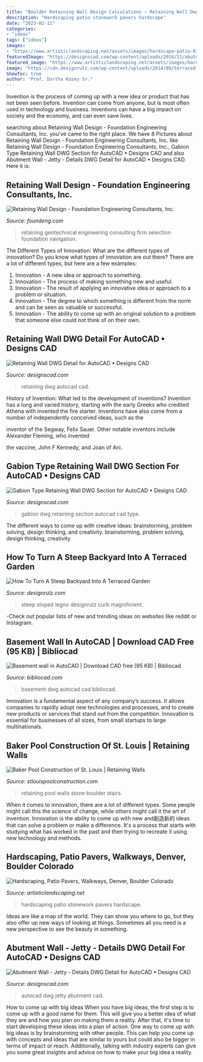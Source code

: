 ```yaml
---
title: "Boulder Retaining Wall Design Calculations ~ Retaining Wall Dwg Detail For Autocad • Designs Cad"
description: "Hardscaping patio stonework pavers hardscape"
date: "2023-02-11"
categories:
- "ideas"
tags: ["ideas"]
images:
- "https://www.artisticlandscaping.net/assets/images/hardscape-patio-0144c.jpg"
featuredImage: "https://designscad.com/wp-content/uploads/2016/11/abutmentwalljettydetails_30210.gif"
featured_image: "https://www.artisticlandscaping.net/assets/images/hardscape-patio-0144c.jpg"
image: "https://cdn.designrulz.com/wp-content/uploads/2014/09/terraced-garden-designrulz-idea-10.jpg"
ShowToc: true
author: "Prof. Dortha Kozey Sr."
---
```



Invention is the process of coming up with a new idea or product that has not been seen before. Invention can come from anyone, but is most often used in technology and business. Inventions can have a big impact on society and the economy, and can even save lives.

	

		
searching about Retaining Wall Design - Foundation Engineering Consultants, Inc. you've came to the right place. We have 8 Pictures about Retaining Wall Design - Foundation Engineering Consultants, Inc. like Retaining Wall Design - Foundation Engineering Consultants, Inc., Gabion Type Retaining Wall DWG Section for AutoCAD • Designs CAD and also Abutment Wall - Jetty - Details DWG Detail for AutoCAD • Designs CAD. Here it is:
		
    
## Retaining Wall Design - Foundation Engineering Consultants, Inc.

<img loading=lazy src="https://www.foundeng.com/wp-content/uploads/2015/08/RETWALL-PIC-4.jpg" onerror="this.onerror=null;this.src='https://tse2.mm.bing.net/th?id=OIP.kWT2YDT_vTaxaHPy4M0IiwHaIN&amp;pid=15.1';" alt="Retaining Wall Design - Foundation Engineering Consultants, Inc.">

_Source: foundeng.com_

>retaining geotechnical engineering consulting firm selection foundation navigation. 

	

The Different Types of Innovation: What are the different types of innovation?
Do you know what types of innovation are out there? There are a lot of different types, but here are a few examples: 
1. Innovation - A new idea or approach to something. 
2. Innovation - The process of making something new and useful. 
3. Innovation - The result of applying an innovative idea or approach to a problem or situation. 
4. Innovation - The degree to which something is different from the norm and can be seen as valuable or successful. 
5. Innovation - The ability to come up with an original solution to a problem that someone else could not think of on their own.

    
## Retaining Wall DWG Detail For AutoCAD • Designs CAD

<img loading=lazy src="https://designscad.com/wp-content/uploads/2017/01/retaining_wall_dwg_detail_for_autocad_13467.gif" onerror="this.onerror=null;this.src='https://tse2.mm.bing.net/th?id=OIP.5umeKG5jZZF3Ahsxpw0N3wHaHb&amp;pid=15.1';" alt="Retaining Wall DWG Detail for AutoCAD • Designs CAD">

_Source: designscad.com_

>retaining dwg autocad cad. 

	

History of Invention: What led to the development of inventions?
Invention has a long and varied history, starting with the early Greeks who credited Athena with invented the
fire starter. Inventions have also come from a number of independently conceived ideas, such as the

inventor of the Segway, Felix Sauer. Other notable inventors include Alexander Fleming, who invented

the vaccine, John F Kennedy, and Joan of Arc.

    
## Gabion Type Retaining Wall DWG Section For AutoCAD • Designs CAD

<img loading=lazy src="https://designscad.com/wp-content/uploads/2016/11/gabiontyperetainingwall_38887.gif" onerror="this.onerror=null;this.src='https://tse4.mm.bing.net/th?id=OIP.VLC5QLOgiIjxnn7QNphKkAHaFP&amp;pid=15.1';" alt="Gabion Type Retaining Wall DWG Section for AutoCAD • Designs CAD">

_Source: designscad.com_

>gabion dwg retaining section autocad cad type. 

	

The different ways to come up with creative ideas: brainstorming, problem solving, design thinking, and creativity.
brainstorming, problem solving, design thinking, creativity

    
## How To Turn A Steep Backyard Into A Terraced Garden

<img loading=lazy src="https://cdn.designrulz.com/wp-content/uploads/2014/09/terraced-garden-designrulz-idea-10.jpg" onerror="this.onerror=null;this.src='https://tse1.mm.bing.net/th?id=OIP.KFS0WXurlocHF2GiarlnCwHaEA&amp;pid=15.1';" alt="How To Turn A Steep Backyard Into A Terraced Garden">

_Source: designrulz.com_

>steep sloped legno designrulz curb magnificient. 

	

-Check out popular lists of new and trending ideas on websites like reddit or Instagram.

    
## Basement Wall In AutoCAD | Download CAD Free (95 KB) | Bibliocad

<img loading=lazy src="https://thumb.bibliocad.com/images/content/00090000/4000/94699.gif" onerror="this.onerror=null;this.src='https://tse4.mm.bing.net/th?id=OIP.pGwsucquk3zPhQ1uUsPnJQHaIj&amp;pid=15.1';" alt="Basement wall in AutoCAD | Download CAD free (95 KB) | Bibliocad">

_Source: bibliocad.com_

>basement dwg autocad cad bibliocad. 

	

Innovation is a fundamental aspect of any company’s success. It allows companies to rapidly adopt new technologies and processes, and to create new products or services that stand out from the competition. Innovation is essential for businesses of all sizes, from small startups to large multinationals.

    
## Baker Pool Construction Of St. Louis | Retaining Walls

<img loading=lazy src="https://www.stlouispoolconstruction.com/cmss_files/photogallery/structure/Retaining_Walls_and_Stairs/image63567.jpg" onerror="this.onerror=null;this.src='https://tse4.mm.bing.net/th?id=OIP.05P-wVi8B9wxUr4lvHDvhwHaFj&amp;pid=15.1';" alt="Baker Pool Construction of St. Louis | Retaining Walls">

_Source: stlouispoolconstruction.com_

>retaining pool walls stone boulder stairs. 

	

When it comes to innovation, there are a lot of different types. Some people might call this the science of change, while others might call it the art of invention. Innovation is the ability to come up with new and創造新的 ideas that can solve a problem or make a difference. It's a process that starts with studying what has worked in the past and then trying to recreate it using new technology and methods.

    
## Hardscaping, Patio Pavers, Walkways, Denver, Boulder Colorado

<img loading=lazy src="https://www.artisticlandscaping.net/assets/images/hardscape-patio-0144c.jpg" onerror="this.onerror=null;this.src='https://tse1.mm.bing.net/th?id=OIP.XmgvH9VwPhqlWHsUu39iYAHaFj&amp;pid=15.1';" alt="Hardscaping, Patio Pavers, Walkways, Denver, Boulder Colorado">

_Source: artisticlandscaping.net_

>hardscaping patio stonework pavers hardscape. 

	

Ideas are like a map of the world. They can show you where to go, but they also offer up new ways of looking at things. Sometimes all you need is a new perspective to see the beauty in something.

    
## Abutment Wall - Jetty - Details DWG Detail For AutoCAD • Designs CAD

<img loading=lazy src="https://designscad.com/wp-content/uploads/2016/11/abutmentwalljettydetails_30210.gif" onerror="this.onerror=null;this.src='https://tse4.mm.bing.net/th?id=OIP.UjPXLDcSFHDQkH83Z4hxJAHaFQ&amp;pid=15.1';" alt="Abutment Wall - Jetty - Details DWG Detail for AutoCAD • Designs CAD">

_Source: designscad.com_

>autocad dwg jetty abutment cad. 

	

How to come up with big ideas
When you have big ideas, the first step is to come up with a good name for them. This will give you a better idea of what they are and how you plan on making them a reality. After that, it's time to start developing these ideas into a plan of action.
One way to come up with big ideas is by brainstorming with other people. This can help you come up with concepts and ideas that are similar to yours but could also be bigger in terms of impact or reach. Additionally, talking with industry experts can give you some great insights and advice on how to make your big idea a reality.

